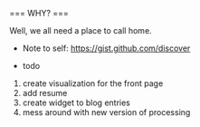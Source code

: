 === WHY? ===

Well, we all need a place to call home.

* Note to self: https://gist.github.com/discover 

- todo
1. create visualization for the front page
2. add resume
3. create widget to blog entries
4. mess around with new version of processing
